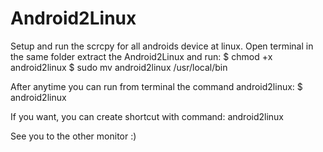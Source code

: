 # Android2Linux
Setup and run the scrcpy for all androids device at linux.
Open terminal in the same folder extract the Android2Linux and run:
$ chmod +x android2linux
$ sudo mv android2linux /usr/local/bin

After anytime you can run from terminal the command android2linux:
$ android2linux

If you want, you can create shortcut with command: android2linux

See you to the other monitor :)
